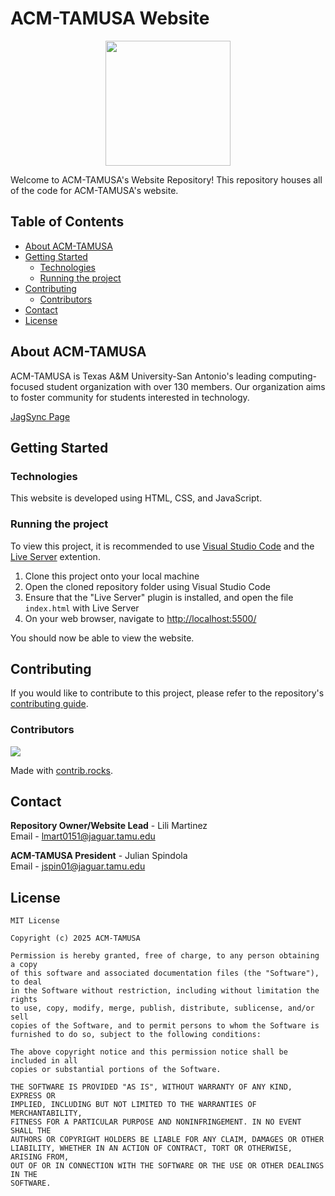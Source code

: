 # ACM-TAMUSA Website

<p align="center">
  <img height="200px" src="https://lilimartinez23.github.io/acm/img/acm-logo-transparent.png" />
</p>

Welcome to ACM-TAMUSA's Website Repository! This repository houses all of the code for ACM-TAMUSA's website. 


## Table of Contents

- [About ACM-TAMUSA](#about-acm-tamusa)
- [Getting Started](#getting-started)
  - [Technologies](#technologies)
  - [Running the project](#running-the-project)
- [Contributing](#contributing)
  - [Contributors](#contributors)
- [Contact](#contact)
- [License](#license)

## About ACM-TAMUSA
ACM-TAMUSA is Texas A&M University-San Antonio's leading computing-focused student organization with over 130 members. Our organization aims to foster community for students interested in technology. 

[JagSync Page]()
## Getting Started
### Technologies
This website is developed using HTML, CSS, and JavaScript.
### Running the project
To view this project, it is recommended to use [Visual Studio Code](https://code.visualstudio.com/) and the [Live Server](https://marketplace.visualstudio.com/items?itemName=ritwickdey.LiveServer) extention.

1. Clone this project onto your local machine
2. Open the cloned repository folder using Visual Studio Code
3. Ensure that the "Live Server" plugin is installed, and open the file `index.html` with Live Server
4. On your web browser, navigate to [http://localhost:5500/](http://localhost:5500/)

You should now be able to view the website. 

## Contributing
If you would like to contribute to this project, please refer to the repository's [contributing guide]().
### Contributors
<a href="https://github.com/LiliMartinez23/acm/graphs/contributors">
  <img src="https://contrib.rocks/image?repo=LiliMartinez23/acm" />
</a>

Made with [contrib.rocks](https://contrib.rocks).
## Contact
**Repository Owner/Website Lead** - Lili Martinez <br /> Email - [lmart0151@jaguar.tamu.edu](mailto:lmart0151@jaguar.tamu.edu)


**ACM-TAMUSA President** - Julian Spindola <br /> Email - [jspin01@jaguar.tamu.edu](mailto:jspin01@jaguar.tamu.edu)

## License
```
MIT License

Copyright (c) 2025 ACM-TAMUSA

Permission is hereby granted, free of charge, to any person obtaining a copy
of this software and associated documentation files (the "Software"), to deal
in the Software without restriction, including without limitation the rights
to use, copy, modify, merge, publish, distribute, sublicense, and/or sell
copies of the Software, and to permit persons to whom the Software is
furnished to do so, subject to the following conditions:

The above copyright notice and this permission notice shall be included in all
copies or substantial portions of the Software.

THE SOFTWARE IS PROVIDED "AS IS", WITHOUT WARRANTY OF ANY KIND, EXPRESS OR
IMPLIED, INCLUDING BUT NOT LIMITED TO THE WARRANTIES OF MERCHANTABILITY,
FITNESS FOR A PARTICULAR PURPOSE AND NONINFRINGEMENT. IN NO EVENT SHALL THE
AUTHORS OR COPYRIGHT HOLDERS BE LIABLE FOR ANY CLAIM, DAMAGES OR OTHER
LIABILITY, WHETHER IN AN ACTION OF CONTRACT, TORT OR OTHERWISE, ARISING FROM,
OUT OF OR IN CONNECTION WITH THE SOFTWARE OR THE USE OR OTHER DEALINGS IN THE
SOFTWARE.
```
